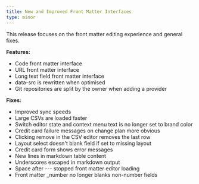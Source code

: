 ```yaml
---
title: New and Improved Front Matter Interfaces
type: minor
---
```



This release focuses on the front matter editing experience and general fixes.

**Features:**

* Code front matter interface
* URL front matter interface
* Long text field front matter interface
* data-src is rewritten when optimised
* Git repositories are split by the owner when adding a provider

**Fixes:**

* Improved sync speeds
* Large CSVs are loaded faster
* Switch editor state and context menu text is no longer set to brand color
* Credit card failure messages on change plan more obvious
* Clicking remove in the CSV editor removes the last row
* Layout select doesn't blank field if set to missing layout
* Credit card form shows error messages
* New lines in markdown table content
* Underscores escaped in markdown output
* Space after --- stopped front matter editor loading
* Front matter _number no longer blanks non-number fields